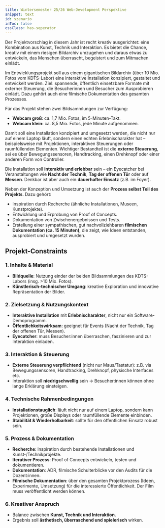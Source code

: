 ```yaml
---
title: Wintersemester 25/26 Web-Development Perspektive
snippet: text
id: szenario
inToc: false
cssClass: has-seperator
---
```


<div class="medium-hero">Der Projektvorschlag in diesem Jahr ist recht kreativ ausgerichtet: eine Kombination aus Kunst, Technik und Interaktion. Es bietet die Chance, kreativ mit einem riesigen Bildarchiv umzugehen und daraus etwas zu entwickeln, das Menschen überrascht, begeistert und zum Mitmachen einlädt.</div>


Im Entwicklungsprojekt soll aus einem gigantischen Bildarchiv (über 10 Mio. Fotos vom KDTS-Labor) eine interaktive Installation konzipiert, gestaltet und entwickelt werden. Ziel: spannende, öffentlich einsetzbare Formate mit externer Steuerung, die Besucherinnen und Besucher zum Ausprobieren einlädt. Dazu gehört auch eine filmische Dokumentation des gesamten Prozesses.



Für das Projekt stehen zwei Bildsammlungen zur Verfügung:

* **Webcam groß**: ca. 1,7 Mio. Fotos, im 5-Minuten-Takt.
* **Webcam klein**: ca. 8,5 Mio. Fotos, jede Minute aufgenommen.

Damit soll eine Installation konzipiert und umgesetzt werden, die nicht nur auf einem Laptop läuft, sondern einen echten Erlebnischarakter hat – beispielsweise mit Projektionen, interaktiven Steuerungen oder raumfüllenden Elementen. Wichtiger Bestandteil ist die **externe Steuerung**, sei es über Bewegungssensoren, Handtracking, einen Drehknopf oder einer anderen Form von Controller.

Die Installation soll **interaktiv und erlebbar** sein – ein Eyecatcher bei Veranstaltungen wie **Nacht der Technik**, **Tag der offenen Tür** oder auf **Messen**. Denkbar ist aber auch ein **dauerhafter Einsatz** (z.B. im Foyer).

Neben der Konzeption und Umsetzung ist auch der **Prozess selbst Teil des Projekts**. Dazu gehört:

* Inspiration durch Recherche (ähnliche Installationen, Museen, Kunstprojekte).
* Entwicklung und Erprobung von Proof of Concepts.
* Dokumentation von Zwischenergebnissen und Tests.
* Erstellung einer sympathischen, gut nachvollziehbaren **filmischen Dokumentation (ca. 15 Minuten)**, die zeigt, wie Ideen entstanden, ausprobiert und umgesetzt wurden.

## Projekt-Constraints

### 1. Inhalte & Material

* **Bildquelle**: Nutzung einder der beiden Bildsammlungen des KDTS-Labors (insg. >10 Mio. Fotos).
* **Künstlerisch-technischer Umgang**: kreative Exploration und innovative Repräsentation der Bilder.

### 2. Zielsetzung & Nutzungskontext

* **Interaktive Installation** mit **Erlebnischarakter**, nicht nur ein Software-Demoprogramm.
* **Öffentlichkeitswirksam**: geeignet für Events (Nacht der Technik, Tag der offenen Tür, Messen).
* **Eyecatcher**: muss Besucher:innen überraschen, faszinieren und zur Interaktion einladen.

### 3. Interaktion & Steuerung

* **Externe Steuerung verpflichtend** (nicht nur Maus/Tastatur): z.B. via Bewegungssensoren, Handtracking, Drehknopf, physische Interfaces etc.
* Interaktion soll **niedrigschwellig** sein → Besucher:innen können ohne lange Erklärung einsteigen.

### 4. Technische Rahmenbedingungen

* **Installationstauglich**: läuft nicht nur auf einem Laptop, sondern kann Projektionen, große Displays oder raumfüllende Elemente einbinden.
* **Stabilität & Wiederholbarkeit**: sollte für den öffentlichen Einsatz robust sein.

### 5. Prozess & Dokumentation

* **Recherche**: Inspiration durch bestehende Installationen und Kunst-/Technikprojekte.
* **Iterativer Prozess**: Proof of Concepts entwickeln, testen und dokumentieren.
* **Dokumentation**: ADR, filmische Schulterblicke vor den Audits für die Dozent:innen.
* **Filmische Dokumentation**: über den gesamten Projektprozess (Ideen, Experimente, Umsetzung) für die interessierte Öffentlichkeit. Der Film muss veröffentlicht werden können. 

### 6. Kreativer Anspruch

* Balance zwischen **Kunst, Technik und Interaktion**.
* Ergebnis soll **ästhetisch, überraschend und spielerisch** wirken.



